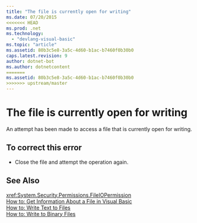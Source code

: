 ```yaml
---
title: "The file is currently open for writing"
ms.date: 07/20/2015
<<<<<<< HEAD
ms.prod: .net
ms.technology: 
  - "devlang-visual-basic"
ms.topic: "article"
ms.assetid: 80b3c5e8-3a5c-4d60-b1ac-b7460f0b30b0
caps.latest.revision: 9
author: dotnet-bot
ms.author: dotnetcontent
=======
ms.assetid: 80b3c5e8-3a5c-4d60-b1ac-b7460f0b30b0
>>>>>>> upstream/master
---
```

# The file is currently open for writing
An attempt has been made to access a file that is currently open for writing.  
  
## To correct this error  
  
-   Close the file and attempt the operation again.  
  
## See Also  
 <xref:System.Security.Permissions.FileIOPermission>  
 [How to: Get Information About a File in Visual Basic](http://msdn.microsoft.com/library/ca0720ec-f40e-4c11-9748-0ce1685c78f0)  
 [How to: Write Text to Files](../../visual-basic/developing-apps/programming/drives-directories-files/how-to-write-text-to-files.md)  
 [How to: Write to Binary Files](../../visual-basic/developing-apps/programming/drives-directories-files/how-to-write-to-binary-files.md)
